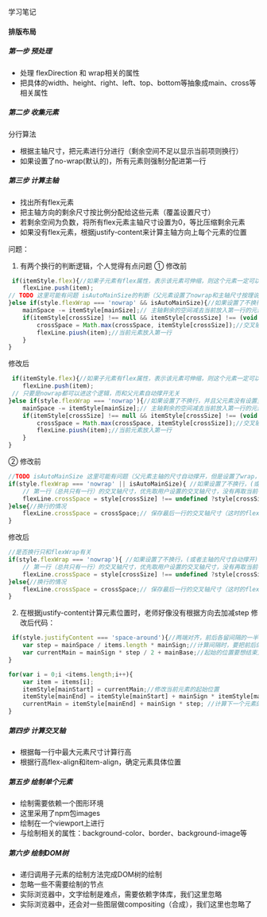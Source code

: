 学习笔记
#### 排版布局
##### 第一步 预处理
+ 处理 flexDirection 和 wrap相关的属性
+ 把具体的width、height、right、left、top、bottom等抽象成main、cross等相关属性

##### 第二步 收集元素
分行算法
+ 根据主轴尺寸，把元素进行分进行（剩余空间不足以显示当前项则换行）
+ 如果设置了no-wrap(默认的)，所有元素则强制分配进第一行

##### 第三步 计算主轴
+ 找出所有flex元素
+ 把主轴方向的剩余尺寸按比例分配给这些元素（覆盖设置尺寸）
+ 若剩余空间为负数，将所有flex元素主轴尺寸设置为0，等比压缩剩余元素
+ 如果没有flex元素，根据justify-content来计算主轴方向上每个元素的位置

问题：
1. 有两个换行的判断逻辑，个人觉得有点问题
①
修改前
```js
 if(itemStyle.flex){//如果子元素有flex属性，表示该元素可伸缩，则这个元素一定可以放进第一行，不管剩余多少空间
    flexLine.push(item);
// TODO 这里可能有问题 isAutoMainSize的判断（父元素设置了nowrap和主轴尺寸按理说也能进这个逻辑才对）
}else if(style.flexWrap === 'nowrap' && isAutoMainSize){//如果设置了不换行，并且父元素没有设置主轴尺寸，也是所有子元素放入第一行
    mainSpace -= itemStyle[mainSize];// 主轴剩余的空间减去当前放入第一行的元素主轴尺寸
    if(itemStyle[crossSize] !== null && itemStyle[crossSize] !== (void 0)){//如果子元素在交叉轴方向有设置尺寸
        crossSpace = Math.max(crossSpace, itemStyle[crossSize]);//交叉轴的空间取子元素交叉轴方向的尺寸最大的
        flexLine.piush(item);//当前元素放入第一行
    }
} 
```
修改后
```js
 if(itemStyle.flex){//如果子元素有flex属性，表示该元素可伸缩，则这个元素一定可以放进第一行，不管剩余多少空间
    flexLine.push(item);
 // 只要是nowrap都可以进这个逻辑，而和父元素自动撑开无关
}else if(style.flexWrap === 'nowrap'){//如果设置了不换行，并且父元素没有设置主轴尺寸，也是所有子元素放入第一行
    mainSpace -= itemStyle[mainSize];// 主轴剩余的空间减去当前放入第一行的元素主轴尺寸
    if(itemStyle[crossSize] !== null && itemStyle[crossSize] !== (void 0)){//如果子元素在交叉轴方向有设置尺寸
        crossSpace = Math.max(crossSpace, itemStyle[crossSize]);//交叉轴的空间取子元素交叉轴方向的尺寸最大的
        flexLine.piush(item);//当前元素放入第一行
    }
} 
```
②
修改前
```js
//TODO isAutoMainSize 这里可能有问题（父元素主轴的尺寸自动撑开，但是设置了wrap，按理说不能进这个逻辑才对,只要设置了wrap，就会出现多行的情况）
if(style.flexWrap === 'nowrap' || isAutoMainSize){ //如果设置了不换行，(或者主轴的尺寸自动撑开) 
    // 第一行（总共只有一行）的交叉轴尺寸，优先取用户设置的交叉轴尺寸，没有再取当前行最大子元素的交叉轴尺寸
    flexLine.crossSpace = style[crossSize] !== undefined ?style[crossSize] : crossSpace
}else{//换行的情况
    flexLine.crossSpace = crossSpace;// 保存最后一行的交叉轴尺寸（这时的flexLine对应多行中最后一行的容器）
}
```
修改后
```js
//是否换行只和flexWrap有关
if(style.flexWrap === 'nowrap'){ //如果设置了不换行，(或者主轴的尺寸自动撑开) 
    // 第一行（总共只有一行）的交叉轴尺寸，优先取用户设置的交叉轴尺寸，没有再取当前行最大子元素的交叉轴尺寸
    flexLine.crossSpace = style[crossSize] !== undefined ?style[crossSize] : crossSpace
}else{//换行的情况
    flexLine.crossSpace = crossSpace;// 保存最后一行的交叉轴尺寸（这时的flexLine对应多行中最后一行的容器）
}
```
2. 在根据justify-content计算元素位置时，老师好像没有根据方向去加减step
修改后代码：
```js
 if(style.justifyContent === 'space-around'){//两端对齐，前后各留间隔的一半
    var step = mainSpace / items.length * mainSign;//计算间隔时，要把前后的间隔一起算上，总共有元素数量个间隔，平分
    var currentMain = mainSign * step / 2 + mainBase;//起始的位置要想结束方向偏移1/2间隔（最后剩余的也正好是1/2间隔）
}

for(var i = 0;i <items.length;i++){
    var item = items[i];
    itemStyle[mainStart] = currentMain;//修改当前元素的起始位置
    itemStyle[mainEnd] = itemStyle[mainStart] + mainSign * itemStyle[mainSize];//修改当前元素的结束位置（起始坐标 加上/减去 主轴尺寸）
    currentMain = itemStyle[mainEnd] + mainSign * step; //计算下一个元素的起始位置，要考虑到间隔和方向
}
```

##### 第四步 计算交叉轴

+ 根据每一行中最大元素尺寸计算行高
+ 根据行高flex-align和item-align，确定元素具体位置

##### 第五步 绘制单个元素

+ 绘制需要依赖一个图形环境
+ 这里采用了npm包images
+ 绘制在一个viewport上进行
+ 与绘制相关的属性：background-color、border、background-image等

##### 第六步 绘制DOM树

+ 递归调用子元素的绘制方法完成DOM树的绘制
+ 忽略一些不需要绘制的节点
+ 实际浏览器中，文字绘制是难点，需要依赖字体库，我们这里忽略
+ 实际浏览器中，还会对一些图层做compositing（合成），我们这里也忽略了




